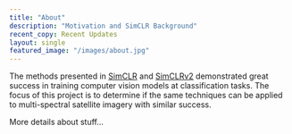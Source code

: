```yaml
---
title: "About"
description: "Motivation and SimCLR Background"
recent_copy: Recent Updates
layout: single
featured_image: "/images/about.jpg"
---
```


The methods presented in [SimCLR](https://arxiv.org/abs/2002.05709) and [SimCLRv2](https://arxiv.org/abs/2006.10029) demonstrated great success in training computer vision models at classification tasks. The focus of this project is to determine if the same techniques can be applied to multi-spectral satellite imagery with similar success.

More details about stuff...
